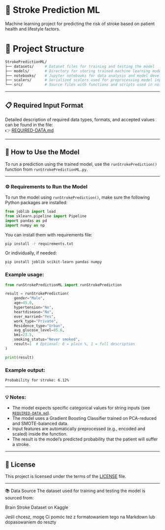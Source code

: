 # 🧠 Stroke Prediction ML

Machine learning project for predicting the risk of stroke based on patient health and lifestyle factors.

# 📁 Project Structure
```bash
StrokePredictionML/
├── datasets/     # Dataset files for training and testing the model
├── models/       # Directory for storing trained machine learning models
├── notebooks/    # Jupyter notebooks for data analysis and model development
├── scalers/      # Serialized scalers used for preprocessing model input
└── src/          # Source files with functions and scripts used in notebooks
```

---

## 📋 Required Input Format

Detailed description of required data types, formats, and accepted values can be found in the file:  
👉 [REQUIRED-DATA.md](REQUIRED-DATA.md)

---

## 🚀 How to Use the Model

To run a prediction using the trained model, use the `runStrokePrediction()` function from `runStrokePredictionML.py`.

---

### ⚙️ Requirements to Run the Model

To run the model using `runStrokePrediction()`, make sure the following Python packages are installed:

```python
from joblib import load
from sklearn.pipeline import Pipeline
import pandas as pd
import numpy as np
```

You can install them with requirements file:

```bash
pip install -r requirements.txt
```

Or individually, if needed:

```bash
pip install joblib scikit-learn pandas numpy
```


### Example usage:

```python
from runStrokePredictionML import runStrokePrediction

result = runStrokePrediction(
    gender="Male",
    age=45.0,
    hypertension="No",
    heartdisease="No",
    ever_married="Yes",
    work_type="Private",
    Residence_type="Urban",
    avg_glucose_level=85.6,
    bmi=23.5,
    smoking_status="Never smoked",
    result=1  # Optional: 0 = plain %, 1 = full description
)

print(result)
````

### Example output:

```
Probability for stroke: 6.12%
```

---

### 💡 Notes:

* The model expects specific categorical values for string inputs (see [`REQUIRED-DATA.md`](REQUIRED-DATA.md)).
* The model uses a Gradient Boosting Classifier trained on PCA-reduced and SMOTE-balanced data.
* Input features are automatically preprocessed (e.g., encoded and scaled) inside the function.
* The result is the model’s predicted probability that the patient will suffer a stroke.

---


## 📖 License

This project is licensed under the terms of the [LICENSE](LICENSE) file.

---

📚 Data Source
The dataset used for training and testing the model is sourced from:

Brain Stroke Dataset on Kaggle

Jeśli chcesz, mogę Ci pomóc też z formatowaniem tego na Markdown lub dopasowaniem do reszty 
